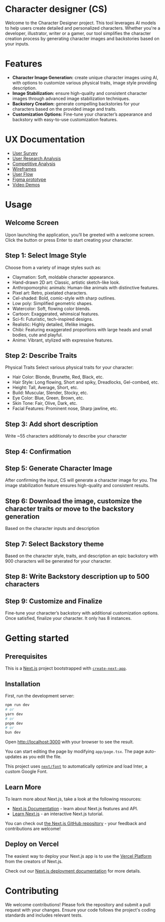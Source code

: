 # Character designer (CS)
Welcome to the Character Designer project. This tool leverages AI models to help users create detailed and personalized characters. Whether you're a developer, illustrator, writer or a gamer, our tool simplifies the character creation process by generating character images and backstories based on your inputs.

# Features
- **Character Image Generation:** create unique character images using AI, with options to customize various physical traits, image style providing description.
- **Image Stabilization:** ensure high-quality and consistent character images through advanced image stabilization techniques.
- **Backstory Creation:** generate compelling backstories for your characters based on the provided image and traits.
- **Customization Options:** Fine-tune your character’s appearance and backstory with easy-to-use customization features.

# UX Documentation
- [User Survey](https://drive.google.com/file/d/1Zt4NuzuDQVZDZh0VT0ETCalTgYuQxRMs/view?usp=sharing)
- [User Research Analysis](https://drive.google.com/file/d/1Nl65jKSN37Ki7pXZGxMXYxzQ0wK7gc6y/view?usp=sharing)
- [Competitive Analysis](./UX/Research/competitive_analysis.pdf)
- [Wireframes](./UX/Wireframes/wireframes.pdf)
- [User Flow](https://drive.google.com/file/d/1R72bXj5xS6VrcSysHJTVx0S2YOjReHhZ/view?usp=sharing)
- [Figma prototype](https://www.figma.com/design/gxO6ixJ5dPMKf3LkQXsXYf/Game-Character-Designer?node-id=137-26145&t=eU0Otrbgh3EyDz80-0)
- [Video Demos](https://drive.google.com/file/d/13u5zmK9J2Pljj9AbQ_U4C64rVypfgJbe/view?usp=sharing)

# Usage 

## Welcome Screen
Upon launching the application, you’ll be greeted with a welcome screen. Click the button or press Enter to start creating your character.

## Step 1: Select Image Style
Choose from a variety of image styles such as:

- Claymation: Soft, moldable character appearance.
- Hand-drawn 2D art: Classic, artistic sketch-like look.
- Anthropomorphic animals: Human-like animals with distinctive features.
- Pixel art: Retro, pixelated characters.
- Cel-shaded: Bold, comic-style with sharp outlines.
- Low poly: Simplified geometric shapes.
- Watercolor: Soft, flowing color blends.
- Cartoon: Exaggerated, whimsical features.
- Sci-fi: Futuristic, tech-inspired designs.
- Realistic: Highly detailed, lifelike images.
- Chibi: Featuring exaggerated proportions with large heads and small bodies, cute and playful.
- Anime: Vibrant, stylized with expressive features.

## Step 2: Describe Traits 
Physical Traits
Select various physical traits for your character:
- Hair Color: Blonde, Brunette, Red, Black, etc.
- Hair Style: Long flowing, Short and spiky, Dreadlocks, Gel-combed, etc.
- Height: Tall, Average, Short, etc.
- Build: Muscular, Slender, Stocky, etc.
- Eye Color: Blue, Green, Brown, etc.
- Skin Tone: Fair, Olive, Dark, etc.
- Facial Features: Prominent nose, Sharp jawline, etc.

## Step 3: Add short description 
Write  ~55 characters additionaly to describe your character

## Step 4: Confirmation

## Step 5: Generate Character Image
After confirming the input, CS will generate a character image for you. The image stabilization feature ensures high-quality and consistent results.

## Step 6: Download the image, customize the character traits or move to the backstory generation
Based on the character inputs and description

## Step 7: Select Backstory theme
Based on the character style, traits, and description an epic backstory with 900 characters will be generated for your character.

## Step 8: Write Backstory description up to 500 characters

## Step 9: Customize and Finalize
Fine-tune your character’s backstory with additional customization options. Once satisfied, finalize your character. It only has 8 instances.

# Getting started
## Prerequisites

This is a [Next.js](https://nextjs.org/) project bootstrapped with [`create-next-app`](https://github.com/vercel/next.js/tree/canary/packages/create-next-app).

## Installation

First, run the development server:

```bash
npm run dev
# or
yarn dev
# or
pnpm dev
# or
bun dev
```

Open [http://localhost:3000](http://localhost:3000) with your browser to see the result.

You can start editing the page by modifying `app/page.tsx`. The page auto-updates as you edit the file.

This project uses [`next/font`](https://nextjs.org/docs/basic-features/font-optimization) to automatically optimize and load Inter, a custom Google Font.

## Learn More

To learn more about Next.js, take a look at the following resources:

- [Next.js Documentation](https://nextjs.org/docs) - learn about Next.js features and API.
- [Learn Next.js](https://nextjs.org/learn) - an interactive Next.js tutorial.

You can check out [the Next.js GitHub repository](https://github.com/vercel/next.js/) - your feedback and contributions are welcome!

## Deploy on Vercel

The easiest way to deploy your Next.js app is to use the [Vercel Platform](https://vercel.com/new?utm_medium=default-template&filter=next.js&utm_source=create-next-app&utm_campaign=create-next-app-readme) from the creators of Next.js.

Check out our [Next.js deployment documentation](https://nextjs.org/docs/deployment) for more details.

# Contributing
We welcome contributions! Please fork the repository and submit a pull request with your changes. Ensure your code follows the project's coding standards and includes relevant tests.

